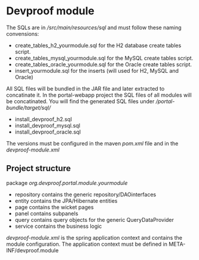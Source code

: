 Devproof module
===============

The SQLs are in */src/main/resources/sql* and must follow these naming convensions:

* create_tables_h2_yourmodule.sql for the H2 database create tables script.
* create_tables_mysql_yourmodule.sql for the MySQL create tables script.
* create_tables_oracle_yourmodule.sql for the Oracle create tables script.
* insert_yourmodule.sql for the inserts (will used for H2, MySQL and Oracle)

All SQL files will be bundled in the JAR file and later extracted to concatinate it. 
In the portal-webapp project the SQL files of all modules will be concatinated.
You will find the generated SQL files under */portal-bundle/target/sql/*

* install_devproof_h2.sql
* install_devproof_mysql.sql
* install_devproof_oracle.sql

The versions must be configured in the maven *pom.xml* file and in the *devproof-module.xml*

Project structure
-----------------------

package *org.devproof.portal.module.yourmodule*

* repository contains the generic repository/DAOinterfaces
* entity contains the JPA/Hibernate entities
* page contains the wicket pages
* panel contains subpanels
* query contains query objects for the generic QueryDataProvider
* service contains the business logic

*devproof-module.xml* is the spring application context and contains the module configuration.
The application context must be defined in META-INF/devproof.module